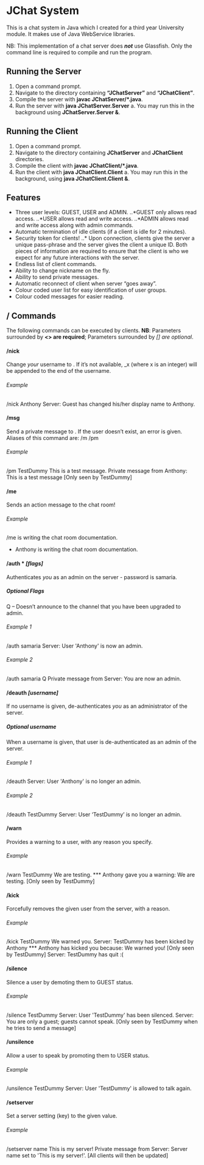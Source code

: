 # JChat System

This is a chat system in Java which I created for a third year University module.  It makes use of Java WebService libraries.

NB: This implementation of a chat server does **_not_** use Glassfish.
Only the command line is required to compile and run the program.

## Running the Server
1. Open a command prompt.
2. Navigate to the directory containing **“JChatServer”** and **“JChatClient”**.
3. Compile the server with **javac JChatServer/*.java**.
4. Run the server with **java JChatServer.Server**
	a. You may run this in the background using **JChatServer.Server &**.

## Running the Client
1. Open a command prompt.
2. Navigate to the directory containing **JChatServer** and **JChatClient** directories.
3. Compile the client with **javac JChatClient/*.java**.
4. Run the client with **java JChatClient.Client**
	a. You may run this in the background, using **java JChatClient.Client &**.

## Features
* Three user levels: GUEST, USER and ADMIN.
..*GUEST only allows read access.
..*USER allows read and write access.
..*ADMIN allows read and write access along with admin commands.
* Automatic termination of idle clients (if a client is idle for 2 minutes).
* Security token for clients!
..* Upon connection, clients give the server a unique pass-phrase and the server gives the client a unique ID. 
Both pieces of information are required to ensure that the client is who we expect for any future interactions with the server.
* Endless list of client commands.
* Ability to change nickname on the fly.
* Ability to send private messages.
* Automatic reconnect of client when server “goes away”.
* Colour coded user list for easy identification of user groups.
* Colour coded messages for easier reading.  


## / Commands
The following commands can be executed by clients.
**NB**: Parameters surrounded by **<> are required**; Parameters surrounded by *[] are optional*.

#### /nick *<username>*
Change *your* username to <username>.  If it’s not available, _x (where x is an integer) will be appended to the end of the username.

###### Example
/nick Anthony
Server: Guest has changed his/her display name to Anthony.

#### /msg *<username> <message>*
Send a private message to <username>.  If the user doesn’t exist, an error is given.
Aliases of this command are: /m /pm

###### Example
/pm TestDummy This is a test message.
Private message from Anthony: This is a test message [Only seen by TestDummy]

#### /me *<action>*
Sends an action message to the chat room!

###### Example
/me is writing the chat room documentation.
* Anthony is writing the chat room documentation.

#### /auth *<password> *[flags]*
Authenticates *you* as an admin on the server - password is samaria.

##### Optional Flags
Q – Doesn’t announce to the channel that you have been upgraded to admin.

###### Example 1
/auth samaria
Server: User 'Anthony' is now an admin.

###### Example 2
/auth samaria Q
Private message from Server: You are now an admin.

#### /deauth *[username]*
If no username is given, de-authenticates *you* as an administrator of the server.

##### Optional username
When a username is given, that user is de-authenticated as an admin of the server.

###### Example 1
/deauth
Server: User 'Anthony' is no longer an admin.

###### Example 2
/deauth TestDummy
Server: User ‘TestDummy’ is no longer an admin.

#### /warn *<username> <reason>*
Provides a warning to a user, with any reason you specify.

###### Example
/warn TestDummy We are testing.
*** Anthony gave you a warning: We are testing. [Only seen by TestDummy]


#### /kick *<username> <reason>*
Forcefully removes the given user from the server, with a reason.

###### Example
/kick TestDummy We warned you.
Server: TestDummy has been kicked by Anthony
*** Anthony has kicked you because: We warned you! [Only seen by TestDummy]
Server: TestDummy has quit :(

#### /silence *<username>*
Silence a user by demoting them to GUEST status.

###### Example
/silence TestDummy
Server: User 'TestDummy' has been silenced.
Server: You are only a guest; guests cannot speak. [Only seen by TestDummy when he tries to send a message]

#### /unsilence *<username>*
Allow a user to speak by promoting them to USER status.

###### Example
/unsilence TestDummy
Server: User 'TestDummy' is allowed to talk again.

#### /setserver *<key> <value>*
Set a server setting (key) to the given value.

###### Example
/setserver name This is my server!
Private message from Server: Server name set to 'This is my server!'. [All clients will then be updated]
